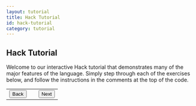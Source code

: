 ```yaml
---
layout: tutorial
title: Hack Tutorial
id: hack-tutorial
category: tutorial
---
```


## Hack Tutorial

Welcome to our interactive Hack tutorial that demonstrates many of the major features of the language. Simply step through each of the exercises below, and follow the instructions in the comments at the top of the code.

<div id='tutorial'>
  <table>
    <tr>
      <td class="leftcell"><button id="prev_button">Back</button></td>
      <td id="count_box"></td>
      <td class="rightcell"><button id="next_button">Next</button></td>
    </tr>
  </table>
  <div id="hack_demo"/>
</div>
<p>
  <script>
  HACK_DEMO('./js/hack_tutorial/');
  </script><br />
  <script src="./js/hack_tutorial/tutorial_source.js"></script><br />
  <script src="./js/hack_tutorial/tutorial.js"></script>
</p>
